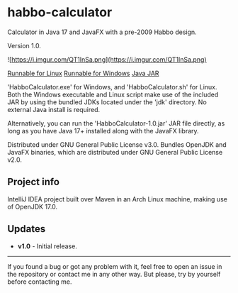  
# habbo-calculator
Calculator in Java 17 and JavaFX with a pre-2009 Habbo design.

Version 1.0.

![https://i.imgur.com/QT1lnSa.png](https://i.imgur.com/QT1lnSa.png)

[Runnable for Linux](https://archive.alcosmos.net/Alcosmos/Git/habbo_calculator/binaries/HabboCalculator-Linux.zip)
[Runnable for Windows](https://archive.alcosmos.net/Alcosmos/Git/habbo_calculator/binaries/HabboCalculator-Windows.zip)
[Java JAR](https://archive.alcosmos.net/Alcosmos/Git/habbo_calculator/binaries/HabboCalculator-1.0.jar)

'HabboCalculator.exe' for Windows, and 'HabboCalculator.sh' for Linux.
Both the Windows executable and Linux script make use of the included JAR by using the bundled JDKs located under the 'jdk' directory. No external Java install is required.

Alternatively, you can run the 'HabboCalculator-1.0.jar' JAR file directly, as long as you have Java 17+ installed along with the JavaFX library.

Distributed under GNU General Public License v3.0.
Bundles OpenJDK and JavaFX binaries, which are distributed under GNU General Public License v2.0.

## Project info
IntelliJ IDEA project built over Maven in an Arch Linux machine, making use of OpenJDK 17.0.

## Updates
* **v1.0** - Initial release.
---
If you found a bug or got any problem with it, feel free to open an issue in the repository or contact me in any other way. But please, try by yourself before contacting me.
